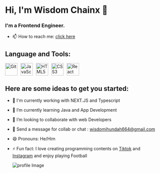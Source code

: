  # Hi, I'm Wisdom Chainx 👋 
 
  ### I'm a Frontend Engineer.
 - 📫 How to reach me: [click here](mailto:wisdomihundah664@gmail.com)

  ## Language and Tools:
  <div style="display: flex; align-items: center;">     
   <img src="https://img.shields.io/badge/-Git-F05032?logo=git&logoColor=white" alt="Git" height="40" style="margin-right: 10px;"> 
   <img src="https://img.shields.io/badge/-JavaScript-F7DF1E?logo=javascript&logoColor=black" alt="JavaScript" height="40" style="margin-right: 10px;">
   <img src="https://img.shields.io/badge/-HTML5-E34F26?logo=html5&logoColor=white" alt="HTML5" height="40" style="margin-right: 10px;">
   <img src="https://img.shields.io/badge/-CSS3-1572B6?logo=css3&logoColor=white" alt="CSS3" height="40" style="margin-right: 10px;"> 
   <img src="https://img.shields.io/badge/-React-61DAFB?logo=react&logoColor=black" alt="React" height="40">
  </div>
  
   ## Here are some ideas to get you started:
   
- 👀 I'm currently working with NEXT.JS and Typescript 
- 🌱 I’m currently learning Java and App Development 
- 💞️ I’m looking to collaborate with web Developers
- 💬 Send a message for collab or chat : [wisdomihundah664@gmail.com](mailto:wisdomihundah664@gmail.com)
- 😄 Pronouns: He/Him
- ⚡ Fun fact: I love creating programming contents on [Tiktok](https://www.tiktok.com/@chainxdev?_t=ZM-8sGagdP3bxF&_r=1) and [Instagram](https://www.instagram.com/wisdomchainx?igsh=MTkwcHZiY2xibnhtcQ%3D%3D&utm_source=qr) and enjoy playing Football

  ![profile Image](https://imgur.com/a/SAkcpRd)

<!---
Wisdomchanix/Wisdomchanix is a ✨ special ✨ repository because its `README.md` (this file) appears on your GitHub profile.
You can click the Preview link to take a look at your changes.
--->
